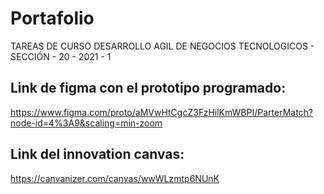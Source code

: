 # Portafolio
TAREAS DE CURSO DESARROLLO AGIL DE NEGOCIOS TECNOLOGICOS - SECCIÓN - 20 - 2021 - 1

## Link de figma con el prototipo programado:
https://www.figma.com/proto/aMVwHtCgcZ3FzHilKmWBPI/ParterMatch?node-id=4%3A9&scaling=min-zoom

## Link del innovation canvas:
https://canvanizer.com/canvas/wwWLzmtp6NUnK

